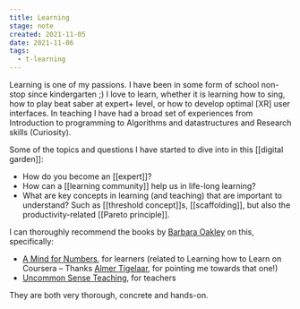 ```yaml
---
title: Learning
stage: note
created: 2021-11-05
date: 2021-11-06
tags:
  - t-learning 
---
```


Learning is one of my passions. I have been in some form of school non-stop since kindergarten ;) I love to learn, whether it is learning how to sing, how to play beat saber at expert+ level, or how to develop optimal [XR] user interfaces. In teaching I have had a broad set of experiences from Introduction to programming to Algorithms and datastructures and Research skills (Curiosity). 

Some of the topics and questions I have started to dive into in this [[digital garden]]:
- How do you become an [[expert]]? 
- How can a [[learning community]] help us in life-long learning?
- What are key concepts in learning (and teaching) that are important to understand? Such as [[threshold concept]]s, [[scaffolding]], but also the productivity-related [[Pareto principle]].

I can thoroughly recommend the books by [Barbara Oakley](https://www.goodreads.com/author/show/669905.Barbara_Oakley) on this, specifically:
- [A Mind for Numbers](https://www.goodreads.com/book/show/18693655-a-mind-for-numbers), for learners (related to Learning how to Learn on Coursera – Thanks [Almer Tigelaar](https://almer.tigelaar.net/), for pointing me towards that one!)
- [Uncommon Sense Teaching](https://www.goodreads.com/book/show/55835996-uncommon-sense-teaching), for teachers

They are both very thorough, concrete and hands-on. 